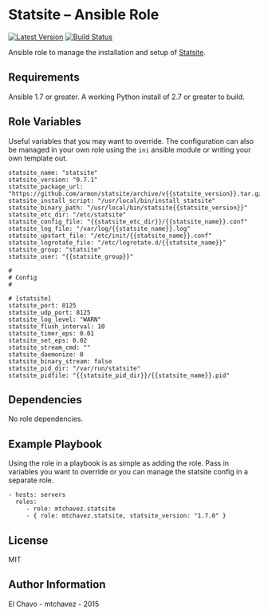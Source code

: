 Statsite – Ansible Role
=========
[![Latest Version](http://img.shields.io/github/release/mtchavez/ansible-statsite.svg?style=flat-square)](https://github.com/mtchavez/ansible-statsite/releases)
[![Build Status](https://travis-ci.org/mtchavez/ansible-statsite.svg?branch=master)](https://travis-ci.org/mtchavez/ansible-statsite)


Ansible role to manage the installation and setup of [Statsite][1].

Requirements
------------

Ansible 1.7 or greater. A working Python install of 2.7 or greater to build.

Role Variables
--------------

Useful variables that you may want to override. The configuration can also be
managed in your own role using the `ini` ansible module or writing your own
template out.

```
statsite_name: "statsite"
statsite_version: "0.7.1"
statsite_package_url: "https://github.com/armon/statsite/archive/v{{statsite_version}}.tar.gz"
statsite_install_script: "/usr/local/bin/install_statsite"
statsite_binary_path: "/usr/local/bin/statsite{{statsite_version}}"
statsite_etc_dir: "/etc/statsite"
statsite_config_file: "{{statsite_etc_dir}}/{{statsite_name}}.conf"
statsite_log_file: "/var/log/{{statsite_name}}.log"
statsite_upstart_file: "/etc/init/{{statsite_name}}.conf"
statsite_logrotate_file: "/etc/logrotate.d/{{statsite_name}}"
statsite_group: "statsite"
statsite_user: "{{statsite_group}}"

#
# Config
#

# [statsite]
statsite_port: 8125
statsite_udp_port: 8125
statsite_log_level: "WARN"
statsite_flush_interval: 10
statsite_timer_eps: 0.01
statsite_set_eps: 0.02
statsite_stream_cmd: ""
statsite_daemonize: 0
statsite_binary_stream: false
statsite_pid_dir: "/var/run/statsite"
statsite_pidfile: "{{statsite_pid_dir}}/{{statsite_name}}.pid"
```

Dependencies
------------

No role dependencies.

Example Playbook
----------------

Using the role in a playbook is as simple as adding the role. Pass in variables
you want to override or you can manage the statsite config in a separate role.

    - hosts: servers
      roles:
         - role: mtchavez.statsite
         - { role: mtchavez.statsite, statsite_version: "1.7.0" }

License
-------

MIT

Author Information
------------------

El Chavo - mtchavez - 2015

[1]: https://github.com/armon/statsite
